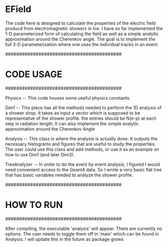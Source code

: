 EField
======

The code here is designed to calculate the properties of the electric field
producd from electromagnetic showers in Ice.  I have so far implemented the 
1-D parameterized form of calculating the field as well as a simple analytic
approximation around the Cherenkov angle.  The goal is to implement the full 
3-D parameterization where one uses the individual tracks in an event.

##########################################
#             CODE USAGE                 #
##########################################

Physics -- This code houses some useful
	physics constants.

Dim1 -- This piece has all the methods
     needed to perform the 1D analysis
     of a shower shop.  It takes as input
     a vector which is supposed to be 
     representative of the shower profile.
     the entries should be N(e-p) at each
     step in radiation length.  It can also
     implement the simple analytic approximation
     around the Cherenkov Angle

Analysis -- This class is where the analysis
	 is actually done.  It outputs the necessary
	 histograms and figures that are useful to 
	 study the properties.  The user could use this 
	 class and add methods, or use it as an example
	 on how to use Dim1 (and later Dim3).

TreeAnalyzer -- In order to do the event by event
	     analysis, I figured I would need convenient
	     access to the Geant4 data.  So I wrote a very
	     basic flat tree that has basic variables needed 
	     to analyze the shower profile.

##########################################
#              HOW TO RUN                #
##########################################

After compiling, the executable 'analysis'
will appear.  There are currently no options.
The user needs to toggle them off in 'main'
which can be found in Analysis.  I will update
this in the future as package grows

